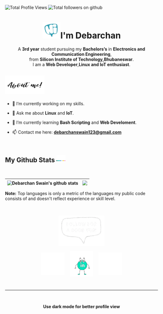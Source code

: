 <!--![Website](https://komarev.com/ghpvc/?username=djswain9&label=Profile%20views&color=0e75b6&style=flat)-->
<!--![Website](https://img.shields.io/github/followers/djswain9?style=social)-->
<p align="left">
<img src="https://komarev.com/ghpvc/?username=djswain9&label=Profile%20views&color=0e75b6&style=flat" alt="Total Profile Views" />
<img src="https://img.shields.io/github/followers/djswain9?style=social" alt="Total followers on github" />
</p>         






<h1 align="center"><img src="https://github.com/djswain9/djswain9/blob/main/gif/hi.webp" 
         alt="Hi"
         height="55"
         width="60" />I'm Debarchan
</h1>

<p align="center">A <strong>3rd year</strong> student pursuing my <strong>Bachelors’s</strong> in <strong>Electronics and Communication Engineering</strong>,<br>from <strong>Silicon Institute of Technology,Bhubaneswar</strong>.<br>I am a <strong>Web Developer</strong>,<strong>Linux and IoT enthusiast</strong>.
</p>




<h2> <img src="https://github.com/djswain9/djswain9/blob/main/gif/aboutMe.webp" height="60" width="130" alt="About Me"/> </h2>


- 🔭 I’m currently working on my skills.

- 💬 Ask me about **Linux** and **IoT**.

- 🌱 I’m currently learning **Bash Scripting** and **Web Develoment**.

- 📫 Contact me here: **debarchanswain123@gmail.com**

<br>




<h2>My Github Stats <img src="https://github.com/djswain9/djswain9/blob/main/gif/stats.webp" height="25" width="30" /></h2>
<br>
  
| <img align="center" src="https://github-readme-stats-pat-3.vercel.app/api?username=djswain9&show_icons=true&include_all_commits=true&theme=radical&hide_border=true" alt="Debarchan Swain's github stats" /> | <img align="center" src="https://github-readme-stats-pat-3.vercel.app/api/top-langs/?username=djswain9&layout=defult&theme=radical&hide_border=true" /> |
| ------------- | ------------- |

**Note:** Top languages is only a metric of the languages my public code consists of and doesn't reflect experience or skill level.
<br>
<br>
<br>


<p align="center"><img src="https://github.com/djswain9/djswain9/blob/main/gif/followme.webp" width="150px" height="100px"/></p>
<p align="center">
<a href="https://twitter.com/DebarchanSwain9" target="_blank"><img align="center" src="https://github.com/djswain9/djswain9/blob/main/gif/twitter.webp" alt="DebarchanSwain9"  width="15%" /></a> &nbsp;&nbsp;&nbsp;
<a href="https://www.linkedin.com/in/debarchan-swain-0511a2191/" target="_blank"><img align="center" src="https://github.com/djswain9/djswain9/blob/main/gif/linkedin.webp" alt="Debarchan Swain" width="15%" /></a>&nbsp;&nbsp;&nbsp;&nbsp;
<a href="https://www.instagram.com/debarchan_swain/" target="_blank"><img align="center" src="https://github.com/djswain9/djswain9/blob/main/gif/instagram.webp" alt="debarchan_swain" width="15%" /></a>
</p>

<br>
<hr>
<br>
<p align="center"><strong>Use dark mode for better profile view</strong></p>

